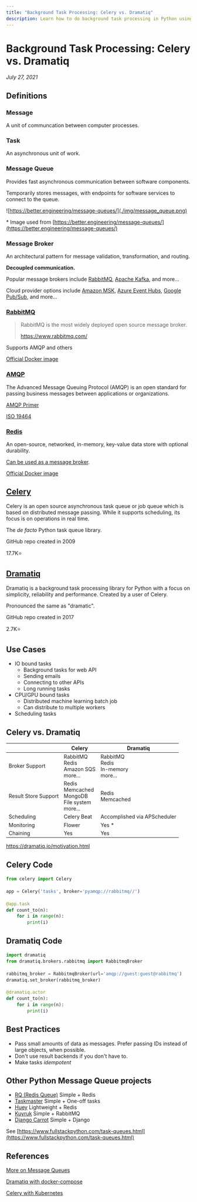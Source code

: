 ```yaml
---
title: "Background Task Processing: Celery vs. Dramatiq"
description: Learn how to do background task processing in Python using popular libraries Celery, Dramatiq, and more!
---
```


# Background Task Processing: Celery vs. Dramatiq

_July 27, 2021_

## Definitions

### Message

A unit of communcation between computer processes.

### Task

An asynchronous unit of work.

### Message Queue

Provides fast asynchronous communication between software components.

Temporarily stores messages, with endpoints for software services to connect to the queue.

![https://better.engineering/message-queues/](./img/message_queue.png)

\* Image used from [https://better.engineering/message-queues/](https://better.engineering/message-queues/)

### Message Broker

An architectural pattern for message validation, transformation, and routing.

**Decoupled communication.**

Popular message brokers include [RabbitMQ](https://www.rabbitmq.com/), [Apache Kafka](https://kafka.apache.org/), and more...

Cloud provider options include [Amazon MSK](https://aws.amazon.com/msk/), [Azure Event Hubs](https://azure.microsoft.com/en-us/services/event-hubs/), [Google Pub/Sub](https://cloud.google.com/pubsub/docs/overview), and more...

### [RabbitMQ](https://www.rabbitmq.com/)

> RabbitMQ is the most widely deployed open source message broker.
>
> https://www.rabbitmq.com/

Supports AMQP and others

[Official Docker image](https://hub.docker.com/_/rabbitmq)

### [AMQP](https://www.amqp.org/)

The Advanced Message Queuing Protocol (AMQP) is an open standard for passing business messages between applications or organizations.  

[AMQP Primer](https://docs.celeryproject.org/en/stable/userguide/routing.html##id1)

[ISO 19464](https://www.iso.org/standard/64955.html)

### [Redis](https://redis.io/)

An open-source, networked, in-memory, key-value data store with optional durability.

[Can be used as a message broker](https://redis.io/topics/pubsub).

[Official Docker image](https://hub.docker.com/_/redis)

## [Celery](https://docs.celeryproject.org/en/stable/getting-started/introduction.html)

Celery is an open source asynchronous task queue or job queue which is based on distributed message passing. While it supports scheduling, its focus is on operations in real time.

The _de facto_ Python task queue library.

GitHub repo created in 2009

17.7K⭐

## [Dramatiq](https://dramatiq.io/)

Dramatiq is a background task processing library for Python with a focus on simplicity, reliability and performance. Created by a user of Celery.

Pronounced the same as "dramatic".

GitHub repo created in 2017

2.7K⭐

## Use Cases

- IO bound tasks
  - Background tasks for web API
  - Sending emails
  - Connecting to other APIs
  - Long running tasks
- CPU/GPU bound tasks
  - Distributed machine learning batch job
  - Can distribute to multiple workers
- Scheduling tasks

## Celery vs. Dramatiq

|                      | Celery                                                      | Dramatiq                                     |
|----------------------|-------------------------------------------------------------|----------------------------------------------|
| Broker Support       | RabbitMQ<br> Redis<br> Amazon SQS<br> more...               | RabbitMQ<br> Redis<br> In-memory<br> more... |
| Result Store Support | Redis<br> Memcached<br> MongoDB<br> File system<br> more... | Redis<br> Memcached                          |
| Scheduling           | Celery Beat                                                 | Accomplished via APScheduler                 |
| Monitoring           | Flower<br>                                                  | Yes *                                        |
| Chaining             | Yes                                                         | Yes                                          |

https://dramatiq.io/motivation.html

<!-- Dramatiq monitoring has a few options, including "dramatiq tasks with monitoring" and "dramatiq dashbord", but neither are as good as Flower -->

## Celery Code

```python
from celery import Celery

app = Celery('tasks', broker='pyamqp://rabbitmq//')

@app.task
def count_to(n):
    for i in range(n):
        print(i)
```

## Dramatiq Code

```python
import dramatiq
from dramatiq.brokers.rabbitmq import RabbitmqBroker

rabbitmq_broker = RabbitmqBroker(url='amqp://guest:guest@rabbitmq')
dramatiq.set_broker(rabbitmq_broker)

@dramatiq.actor
def count_to(n):
    for i in range(n):
        print(i)
```

## Best Practices

- Pass small amounts of data as messages. Prefer passing IDs instead of large objects, when possible.
- Don't use result backends if you don't have to.
- Make tasks _idempotent_

## Other Python Message Queue projects

- [RQ (Redis Queue)](https://python-rq.org/)  Simple + Redis
- [Taskmaster](https://github.com/dcramer/taskmaster)  Simple + One-off tasks
- [Huey](https://huey.readthedocs.io/en/latest/)  Lightweight + Redis
- [Kuyruk](https://kuyruk.readthedocs.io/en/latest/)  Simple + RabbitMQ
- [Django Carrot](https://github.com/chris104957/django-carrot)  Simple + Django

See [https://www.fullstackpython.com/task-queues.html](https://www.fullstackpython.com/task-queues.html)

## References

[More on Message Queues](https://better.engineering/message-queues/)

[Dramatiq with docker-compose](https://github.com/cthtuf/dramatiq-tasks-with-monitoring/blob/master/docker-compose.yml)

[Celery with Kubernetes](https://github.com/matiaslindgren/celery-kubernetes-example)

